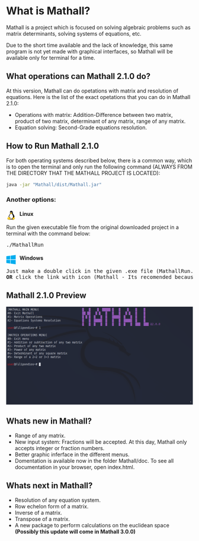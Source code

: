 # What is Mathall?

Mathall is a project which is focused on solving algebraic problems such as matrix determinants, solving systems of equations, etc. 

Due to the short time available and the lack of knowledge, this same program is not yet made with graphical interfaces, so Mathall will be available only for terminal for a time.

## What operations can Mathall 2.1.0 do?

At this version, Mathall can do opetations with matrix and resolution of equations. Here is the list of the exact opetations
that you can do in Mathall 2.1.0:

- Operations with matrix: Addition-Difference between two matrix, product of two matrix, determinant of any matrix, range of any matrix. 
- Equation solving: Second-Grade equations resolution.

## How to Run Mathall 2.1.0
For both operating systems described below, there is a common way, which is to open the terminal and only run the following command (ALWAYS FROM THE DIRECTORY THAT THE MATHALL PROJECT IS LOCATED):

```bash
java -jar "Mathall/dist/Mathall.jar"
```
### Another options:

#### Linux <img align="left" alt="Linux" width="26px" src="https://github.com/devicons/devicon/blob/v2.15.1/icons/linux/linux-original.svg" style="padding-right:10px;" />

Run the given executable file from the original downloaded project in a terminal with the command below:

<pre>
./MathallRun
</pre>

#### Windows <img align="left" alt="Windows" width="26px" src="https://github.com/devicons/devicon/blob/v2.15.1/icons/windows8/windows8-original.svg" style="padding-right:10px;" />

<pre>
Just make a double click in the given .exe file (MathallRun.exe) <br><b>OR</b> click the link with icon (Mathall - Its recomended because gives a better look in the Windows terminal).
</pre>

## Mathall 2.1.0 Preview
<img src="https://raw.githubusercontent.com/Filipondios/The-Mathall-Project/6ecc3d3082e791f0070123af549ee62f010200bd/Mathall/preview/Teaser.png" style="padding-right:10px;"/>

## Whats new in Mathall?
- Range of any matrix.
- New input system: Fractions will be accepted. At this day, Mathall only accepts integer or fraction numbers. 
- Better graphic inferface in the different menus.
- Domentation is available now in the folder Mathall/doc. To see all documentation in your browser, open index.html.

## Whats next in Mathall?
- Resolution of any equation system.
- Row echelon form of a matrix.
- Inverse of a matrix.
- Transpose of a matrix.
- A new package to perform calculations on the euclidean space **(Possibly this update will come in Mathall 3.0.0)**
